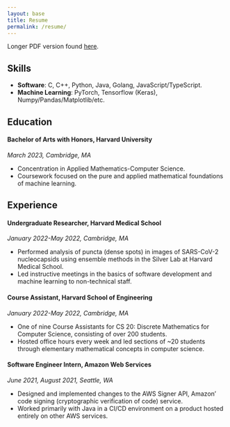 ```yaml
---
layout: base
title: Resume
permalink: /resume/
---
```


Longer PDF version found [here](/assets/resume.pdf).

## Skills

* **Software**: C, C++, Python, Java, Golang, JavaScript/TypeScript.
* **Machine Learning**: PyTorch, Tensorflow (Keras), Numpy/Pandas/Matplotlib/etc.

## Education

#### **Bachelor of Arts with Honors**, Harvard University

*March 2023, Cambridge, MA*

* Concentration in Applied Mathematics-Computer Science.
* Coursework focused on the pure and applied mathematical foundations of machine learning.

## Experience

#### **Undergraduate Researcher**, Harvard Medical School

*January 2022-May 2022, Cambridge, MA*

* Performed analysis of puncta (dense spots) in images of SARS-CoV-2 nucleocapsids using ensemble
  methods in the Silver Lab at Harvard Medical School.
* Led instructive meetings in the basics of software development and machine learning to
  non-technical staff.

#### **Course Assistant**, Harvard School of Engineering

*January 2022-May 2022, Cambridge, MA*

* One of nine Course Assistants for CS 20: Discrete Mathematics for Computer Science, consisting of
  over 200 students.
* Hosted office hours every week and led sections of ~20 students through elementary mathematical
  concepts in computer science.


#### **Software Engineer Intern**, Amazon Web Services

*June 2021, August 2021, Seattle, WA*

* Designed and implemented changes to the AWS Signer API, Amazon’ code signing (cryptographic
  verification of code) service. 
* Worked primarily with Java in a CI/CD environment on a product hosted entirely on other AWS
  services. 


